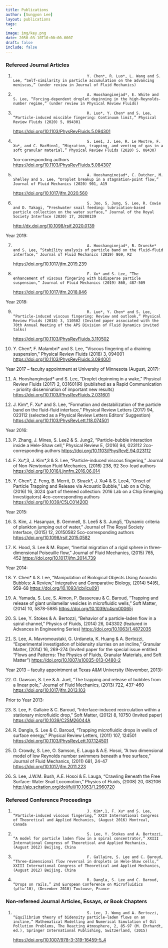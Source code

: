 ```yaml
---
title: Publications
author: [Sungyon Lee]
layout: publications
tags:
  -
image: img/key.png
date: 2050-03-10T10:00:00.000Z
draft: false
include: false
---
```


### Refereed Journal Articles

1.                                      Y. Chen*, R. Luo*, L. Wang and S. Lee, “Self-similarity in particle accumulation on the advancing meniscus,” (under review in Journal of Fluid Mechanics)

2.                                      A. Hooshanginejad*, E. White and S. Lee, “Forcing-dependent droplet depinning in the high-Reynolds-number regime,” (under review in Physical Review Fluids)

3.                                      R. Luo*, Y. Chen* and S. Lee, “Particle-induced miscible fingering: Continuum limit,” Physical Review Fluids (2020) 5, 094301

    <https://doi.org/10.1103/PhysRevFluids.5.094301>

4.                                      S. Lee1, J. Lee, R. Le Mestre, F. Xu*, and C. MacMinn1, “Migration, trapping, and venting of gas in a soft granular material,” Physical Review Fluids (2020) 5, 084307

    1co-corresponding authors
    <https://doi.org/10.1103/PhysRevFluids.5.084307>

5.                                      A. Hooshanginejad*, C. Dutcher, M. Shelley and S. Lee, “Droplet breakup in a stagnation-point flow,” Journal of Fluid Mechanics (2020) 901, A19

    <https://doi.org/10.1017/jfm.2020.560>

6.                                      S. Joo, S. Jung, S. Lee, R. Cowie and D. Takagi, “Freshwater snail feeding: lubrication-based particle collection on the water surface,” Journal of the Royal Society Interface (2020) 17, 20200139
    <http://dx.doi.org/10.1098/rsif.2020.0139>

Year 2019:

7.                                      A. Hooshanginejad*, B. Druecke* and S. Lee, “Stability analysis of particle band on the fluid-fluid interface,” Journal of Fluid Mechanics (2019) 869, R2

    <https://doi.org/10.1017/jfm.2019.239>

8.                                      F. Xu* and S. Lee, “The enhancement of viscous fingering with bidisperse particle suspension,” Journal of Fluid Mechanics (2019) 860, 487-509
    <https://doi.org/10.1017/jfm.2018.846>

Year 2018:

9.                                      R. Luo*, Y. Chen* and S. Lee, “Particle-induced viscous fingering: Review and outlook,” Physical Review Fluids (2018) 3, 110502 (Invited paper associated with the 70th Annual Meeting of the APS Division of Fluid Dynamics invited talks)

    <https://doi.org/10.1103/PhysRevFluids.3.110502>

10. Y. Chen*, F. Malambri* and S. Lee, “Viscous fingering of a draining suspension,” Physical Review Fluids (2018) 3, 094001
    <https://doi.org/10.1103/PhysRevFluids.3.094001>

Year 2017 – faculty appointment at University of Minnesota (August, 2017):

11. A. Hooshanginejad\* and S. Lee, “Droplet depinning in a wake,” Physical Review Fluids (2017) 2, 031601(R) (published as a Rapid Communication - priority dissemination of important new results)
    <https://doi.org/10.1103/PhysRevFluids.2.031601>

12. J. Kim*, F. Xu* and S. Lee, “Formation and destabilization of the particle band on the fluid-fluid interface,” Physical Review Letters (2017) 94, 023112 (selected as a Physical Review Letters Editors’ Suggestion)
    <https://doi.org/10.1103/PhysRevLett.118.074501>

Year 2016:

13. P. Zhang, J. Mines, S. Lee2 & S. Jung2, “Particle-bubble interaction inside a Hele-Shaw cell,” Physical Review E, (2016) 94, 023112
    2co-corresponding authors
    <https://doi.org/10.1103/PhysRevE.94.023112>

14. F. Xu*,3, J. Kim*,3 & S. Lee, “Particle-induced viscous fingering,” Journal of Non-Newtonian Fluid Mechanics, (2016) 238, 92
    3co-lead authors
    <https://doi.org/10.1016/j.jnnfm.2016.06.014>

15. Y. Chen*, Z. Feng, B. Merrit, D. Strack*, J. Xu4 & S. Lee4, “Onset of Particle Trapping and Release via Acoustic Bubble,” Lab on a Chip, (2016) 16, 3024 (part of themed collection: 2016 Lab on a Chip Emerging Investigators)
    4co-corresponding authors
    <https://doi.org/10.1039/C5LC01420D>

Year 2015:

16. S. Kim, J. Hasanyan, B. Gemmell, S. Lee5 & S. Jung5, “Dynamic criteria of plankton jumping out of water,” Journal of The Royal Society Interface, (2015) 12, 20150582
    5co-corresponding authors
    <https://doi.org/10.1098/rsif.2015.0582>

17. K. Hood, S. Lee & M. Roper, “Inertial migration of a rigid sphere in three-dimensional Poiseuille flow,” Journal of Fluid Mechanics, (2015) 765, 452
    <https://doi.org/10.1017/jfm.2014.739>

Year 2014:

18. Y. Chen\* & S. Lee, “Manipulation of Biological Objects Using Acoustic Bubbles: A Review,” Integrative and Comparative Biology, (2014) 54(6), 959-68
    <https://doi.org/10.1093/icb/icu091>

19. A. Yamada, S. Lee, S. Aimon, P. Bassereau & C. Baroud, “Trapping and release of giant unilamellar vesicles in microfluidic wells,” Soft Matter, (2014) 10, 5878-5885
    <https://doi.org/10.1039/c4sm00065j>

20. S. Lee, Y. Stokes & A. Bertozzi, “Behavior of a particle-laden flow in a spiral channel,” Physics of Fluids, (2014) 26, 043302 (featured in Advances in Engineering Series)
    <https://doi.org/10.1063/1.4872035>

21. S. Lee, A. Mavromoustaki, G. Urdaneta, K. Huang & A. Bertozzi, “Experimental investigation of bidensity slurries on an incline,” Granular Matter, (2014) 16, 269-274 (Invited paper for the special issue entitled “Flows and Patterns: The Physics of Fluids, Granular Materials, and Soft Matter”)
    <https://doi.org/10.1007/s10035-013-0480-2>

Year 2013 – faculty appointment at Texas A&M University (November, 2013):

22. G. Dawson, S. Lee & A. Juel, “The trapping and release of bubbles from a linear pole,” Journal of Fluid Mechanics, (2013) 722, 437-460
    <https://doi.org/10.1017/jfm.2013.103>

Prior to Year 2013:

23. S. Lee, F. Gallaire & C. Baroud, “Interface-induced recirculation within a stationary microfluidic drop,” Soft Matter, (2012) 8, 10750 (Invited paper)
    <https://doi.org/10.1039/C2SM26044A>

24. R. Dangla, S. Lee & C. Baroud, “Trapping microfluidic drops in wells of surface energy,” Physical Review Letters, (2011) 107, 124501
    <https://doi.org/10.1103/PhysRevLett.107.124501>

25. D. Crowdy, S. Lee, O. Samson, E. Lauga & A.E. Hosoi, “A two dimensional model of low Reynolds number swimmers beneath a free surface,” Journal of Fluid Mechanics, (2011) 681, 24-47
    <https://doi.org/10.1017/jfm.2011.223>

26. S. Lee, J.W.M. Bush, A.E. Hosoi & E. Lauga, “Crawling Beneath the Free Surface: Water Snail Locomotion,” Physics of Fluids, (2008) 20, 082106
    <http://aip.scitation.org/doi/full/10.1063/1.2960720>

### Refereed Conference Proceedings

1.                                      J. Kim*,1, F. Xu* and S. Lee, “Particle-induced viscous fingering,” XXIV International Congress of Theoretical and Applied Mechanics, (August 2016) Montreal, Canada

2.                                      S. Lee, Y. Stokes and A. Bertozzi, “A model for particle laden flow in a spiral concentrator,” XXIII International Congress of Theoretical and Applied Mechanics, (August 2012) Beijing, China

3.                                      F. Gallaire, S. Lee and C. Baroud, “Three-dimensional flow reversal in droplets in Hele-Shaw cells,” XXIII International Congress of Theoretical and Applied Mechanics, (August 2012) Beijing, China

4.                                      R. Dangla, S. Lee and C. Baroud, “Drops on rails,” 2nd European Conference on Microfluidics (μflu’10), (December 2010) Toulouse, France

### Non-refereed Journal Articles, Essays, or Book Chapters

1.                                      S. Lee, J. Wong and A. Bertozzi, “Equilibrium theory of bidensity particle-laden flows on an incline,” Mathematical Modelling and Numerical Simulation of Oil Pollution Problems, The Reacting Atmosphere, 2, 85-97 (M. Ehrhardt, ed.), Springer International Publishing, Switzerland, (2015)
    <https://doi.org/10.1007/978-3-319-16459-5_4>
